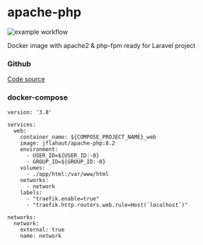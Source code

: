 # apache-php

![example workflow](https://github.com/jeremieflahaut/docker-apache-php/actions/workflows/master.yml/badge.svg)

Docker image with apache2 & php-fpm ready for Laravel project

### Github
[Code source](https://github.com/jeremieflahaut/docker-apache-php)

### docker-compose

```
version: '3.8'

services:
  web:
    container_name: ${COMPOSE_PROJECT_NAME}_web
    image: jflahaut/apache-php:8.2
    environment: 
      - USER_ID=${USER_ID:-0}
      - GROUP_ID=${GROUP_ID:-0}
    volumes:
      - ./app/html:/var/www/html
    networks:
      - network
    labels:
      - "traefik.enable=true"
      - "traefik.http.routers.web.rule=Host(`localhost`)"
 
networks:
  network:
    external: true
    name: network
```

